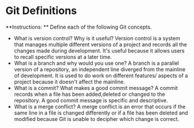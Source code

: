 # Git Definitions

**Instructions: ** Define each of the following Git concepts.

* What is version control?  Why is it useful?
Version control is a system that manages multiple different versions of a project and records all the changes made during development. It's useful because it allows users to recall specific versions at a later time.
* What is a branch and why would you use one?
A branch is a parallel version of a repository, an independent line diverged from the mainline of development. It is used to do work on different features/ aspects of a project because it doesn't affect the mainline.
* What is a commit? What makes a good commit message?
A commit records when a file has been added,deleted or changed to the repository. A good commit message is specific and descriptive.
* What is a merge conflict?
A merge conflict is an error that occurs if the same line in a file is changed differently or if a file has been deleted and modified because Git is unable to decipher which change is correct.